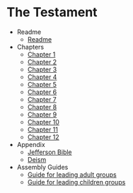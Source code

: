 # The Testament

* Readme
  * [Readme](README.md)
* Chapters
  * [Chapter 1](Chapter_1.md)
  * [Chapter 2](Chapter_2.md)
  * [Chapter 3](Chapter_3.md)
  * [Chapter 4](Chapter_4.md)
  * [Chapter 5](Chapter_5.md)
  * [Chapter 6](Chapter_6.md)
  * [Chapter 7](Chapter_7.md)
  * [Chapter 8](Chapter_8.md)
  * [Chapter 9](Chapter_9.md)
  * [Chapter 10](Chapter_10.md)
  * [Chapter 11](Chapter_11.md)
  * [Chapter 12](Chapter_12.md)
* Appendix
  * [Jefferson Bible](appendix/Jefferson_Bible.md)
  * [Deism](appendix/Deism)
* Assembly Guides
  * [Guide for leading adult groups](assembly%20guides/adults.md)  
  * [Guide for leading children groups](assembly%20guides/children.md)  